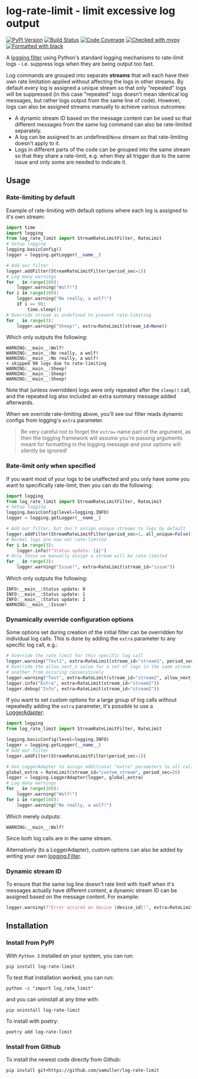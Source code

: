 # log-rate-limit - limit excessive log output

[![PyPI Version](https://badge.fury.io/py/log-rate-limit.svg)](https://badge.fury.io/py/log-rate-limit)
[![Build Status](https://github.com/samuller/log-rate-limit/actions/workflows/tests.yml/badge.svg)](https://github.com/samuller/log-rate-limit/actions/workflows/tests.yml)
[![Code Coverage](https://img.shields.io/badge/coverage-100%25-brightgreen)](https://github.com/samuller/pgmerge/actions)
[![Checked with mypy](https://img.shields.io/badge/mypy-strict-blue)](http://mypy-lang.org/)
[![Formatted with black](https://img.shields.io/badge/code%20style-black-black)](https://black.readthedocs.io/en/stable/)

A [logging filter](https://docs.python.org/3/library/logging.html#filter-objects) using Python's standard logging mechanisms to rate-limit logs - i.e. suppress logs when they are being output too fast.

Log commands are grouped into separate **streams** that will each have their own rate limitation applied without affecting the logs in other streams. By default every log is assigned a unique stream so that only "repeated" logs will be suppressed (in this case "repeated" logs doesn't mean identical log messages, but rather logs output from the same line of code). However, logs can also be assigned streams manually to achieve various outcomes:
- A dynamic stream ID based on the message content can be used so that different messages from the same log command can also be rate-limited separately.
- A log can be assigned to an undefined/`None` stream so that rate-limiting doesn't apply to it.
- Logs in different parts of the code can be grouped into the same stream so that they share a rate-limit, e.g. when they all trigger due to the same issue and only some are needed to indicate it.

## Usage

### Rate-limiting by default

Example of rate-limiting with default options where each log is assigned to it's own stream:
```python
import time
import logging
from log_rate_limit import StreamRateLimitFilter, RateLimit
# Setup logging
logging.basicConfig()
logger = logging.getLogger(__name__)

# Add our filter
logger.addFilter(StreamRateLimitFilter(period_sec=1))
# Log many warnings
for _ in range(100):
    logger.warning("Wolf!")
for i in range(100):
    logger.warning("No really, a wolf!")
    if i == 98:
        time.sleep(1)
# Override stream as undefined to prevent rate-limiting
for _ in range(3):
    logger.warning("Sheep!", extra=RateLimit(stream_id=None))
``` 
Which only outputs the following:
```log
WARNING:__main__:Wolf!
WARNING:__main__:No really, a wolf!
WARNING:__main__:No really, a wolf!
+ skipped 98 logs due to rate-limiting
WARNING:__main__:Sheep!
WARNING:__main__:Sheep!
WARNING:__main__:Sheep!
```
Note that (unless overridden) logs were only repeated after the `sleep()` call, and the repeated log also included an extra summary message added afterwards.

When we override rate-limiting above, you'll see our filter reads dynamic configs from logging's `extra` parameter.

> Be very careful not to forget the `extra=` name part of the argument, as then the logging framework will assume you're passing arguments meant for formatting in the logging message and your options will silently be ignored!

### Rate-limit only when specified

If you want most of your logs to be unaffected and you only have some you want to specifically rate-limit, then you can do the following:
```python
import logging
from log_rate_limit import StreamRateLimitFilter, RateLimit
# Setup logging
logging.basicConfig(level=logging.INFO)
logger = logging.getLogger(__name__)

# Add our filter, but don't assign unique streams to logs by default
logger.addFilter(StreamRateLimitFilter(period_sec=1, all_unique=False))
# Normal logs are now not rate-limited
for i in range(3):
    logger.info(f"Status update: {i}")
# Only those we manually assign a stream will be rate-limited
for _ in range(3):
    logger.warning("Issue!", extra=RateLimit(stream_id="issue"))
```
Which only outputs the following:
```log
INFO:__main__:Status update: 0
INFO:__main__:Status update: 1
INFO:__main__:Status update: 2
WARNING:__main__:Issue!
```

### Dynamically override configuration options

Some options set during creation of the initial filter can be overridden for individual log calls. This is done by adding the `extra` parameter to any specific log call, e.g.:
```python
# Override the rate limit for this specific log call
logger.warning("Test1", extra=RateLimit(stream_id="stream1", period_sec=30))
# Override the allow_next_n value for a set of logs in the same stream so that this group of logs don't restrict one
# another from occuring consecutively
logger.warning("Test", extra=RateLimit(stream_id="stream2", allow_next_n=2))
logger.info("Extra", extra=RateLimit(stream_id="stream2"))
logger.debug("Info", extra=RateLimit(stream_id="stream2"))
```

If you want to set custom options for a large group of log calls without repeatedly adding the `extra` parameter, it's possible to use a [LoggerAdapter](https://docs.python.org/3/library/logging.html#loggeradapter-objects):
```python
import logging
from log_rate_limit import StreamRateLimitFilter, RateLimit

logging.basicConfig(level=logging.INFO)
logger = logging.getLogger(__name__)
# Add our filter
logger.addFilter(StreamRateLimitFilter(period_sec=1))

# Use LoggerAdapter to assign additional "extra" parameters to all calls using this logger
global_extra = RateLimit(stream_id="custom_stream", period_sec=20)
logger = logging.LoggerAdapter(logger, global_extra)
# Log many warnings
for _ in range(100):
    logger.warning("Wolf!")
for i in range(100):
    logger.warning("No really, a wolf!")
```
Which merely outputs:
```log
WARNING:__main__:Wolf!
```
Since both log calls are in the same stream.

Alternatively (to a LoggerAdapter), custom options can also be added by writing your own [logging.Filter](https://docs.python.org/3.8/howto/logging-cookbook.html#using-filters-to-impart-contextual-information).

### Dynamic stream ID

To ensure that the same log line doesn't rate limit with itself when it's messages actually have different content, a dynamic stream ID can be assigned based on the message content. For example:

```python
logger.warning(f"Error occured on device {device_id}!", extra=RateLimit(stream_id=f"error_on_{device_id}"))
```

## Installation

### Install from PyPI

With `Python 3` installed on your system, you can run:

    pip install log-rate-limit

To test that installation worked, you can run:

    python -c "import log_rate_limit"

and you can uninstall at any time with:

    pip uninstall log-rate-limit

To install with poetry:

    poetry add log-rate-limit

### Install from Github

To install the newest code directly from Github:

    pip install git+https://github.com/samuller/log-rate-limit
